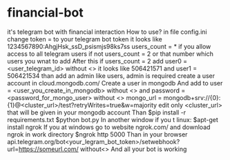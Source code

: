 # financial-bot
it's telegram bot with financial interaction
 How to use?
 in file config.ini change token = to your telegram bot token it looks like 1234567890:AhgjHsk_ssD_psismjs98ks7ss
 users_count = * if you allow access to all telegram users if not users_count = 2 or that number which users you wnat to add
 After this if users_count = 2 add user0 = <user_telegram_id> without <> it looks like 506421571 and user1 = 506421534
 than add an admin like users, admin is required 
 create a user account in cloud.mongodb.com/
 Create a user in mongodb 
 And add to user = <user_you_create_in_mongodb> without <> and password = <password_for_mongo_user> without <>
 mongo_url = mongodb+srv://{0}:{1}@<cluster_url>/test?retryWrites=true&w=majority edit only <cluster_url> that will be given in your mongodb account
 Than 
 $pip install -r requirements.txt
 $python bot.py
 In another window if you t linux: $apt-get install ngrok
 If you at windows go to website ngrok.com/ and download ngrok in work directory
 $ngrok http 5000 
 Than in your browser api.telegram.org/bot<your_legram_bot_token>/setwebhook?url=https://someurl.com/ without<>
 And all your bot is working
